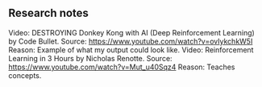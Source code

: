 ## Research notes

Video: DESTROYING Donkey Kong with AI (Deep Reinforcement Learning) by Code Bullet. Source: https://www.youtube.com/watch?v=ovIykchkW5I  Reason: Example of what my output could look like.
Video: Reinforcement Learning in 3 Hours by Nicholas Renotte. Source: https://www.youtube.com/watch?v=Mut_u40Sqz4 Reason: Teaches concepts.
